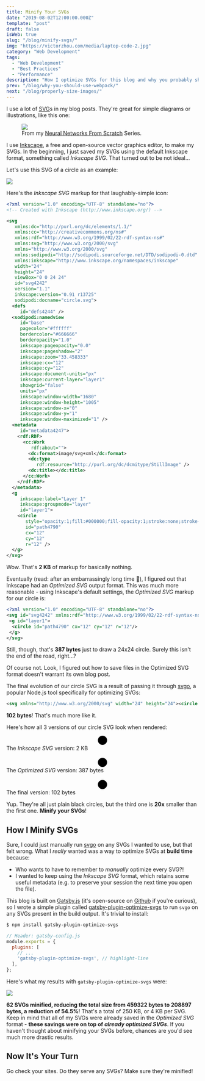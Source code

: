 ```yaml
---
title: Minify Your SVGs
date: "2019-08-02T12:00:00.000Z"
template: "post"
draft: false
isWeb: true
slug: "/blog/minify-svgs/"
img: "https://victorzhou.com/media/laptop-code-2.jpg"
category: "Web Development"
tags:
  - "Web Development"
  - "Best Practices"
  - "Performance"
description: "How I optimize SVGs for this blog and why you probably should, too."
prev: "/blog/why-you-should-use-webpack/"
next: "/blog/properly-size-images/"
---
```


I use a lot of [SVG](https://en.wikipedia.org/wiki/Scalable_Vector_Graphics)s in my blog posts. They're great for simple diagrams or illustrations, like this one:

<figure>
    <img src="/media/nn-series/network.svg" />
    <figcaption>From my <a href="/series/neural-networks-from-scratch/">Neural Networks From Scratch</a> Series.</figcaption>
</figure>

I use [Inkscape](https://inkscape.org/), a free and open-source vector graphics editor, to make my SVGs. In the beginning, I just saved my SVGs using the default Inkscape format, something called _Inkscape SVG_. That turned out to be not ideal...

Let's use this SVG of a circle as an example:

![](/media/svg-post/circle.svg)

Here's the _Inkscape SVG_ markup for that laughably-simple icon:

```xml
<?xml version="1.0" encoding="UTF-8" standalone="no"?>
<!-- Created with Inkscape (http://www.inkscape.org/) -->

<svg
   xmlns:dc="http://purl.org/dc/elements/1.1/"
   xmlns:cc="http://creativecommons.org/ns#"
   xmlns:rdf="http://www.w3.org/1999/02/22-rdf-syntax-ns#"
   xmlns:svg="http://www.w3.org/2000/svg"
   xmlns="http://www.w3.org/2000/svg"
   xmlns:sodipodi="http://sodipodi.sourceforge.net/DTD/sodipodi-0.dtd"
   xmlns:inkscape="http://www.inkscape.org/namespaces/inkscape"
   width="24"
   height="24"
   viewBox="0 0 24 24"
   id="svg4242"
   version="1.1"
   inkscape:version="0.91 r13725"
   sodipodi:docname="circle.svg">
  <defs
     id="defs4244" />
  <sodipodi:namedview
     id="base"
     pagecolor="#ffffff"
     bordercolor="#666666"
     borderopacity="1.0"
     inkscape:pageopacity="0.0"
     inkscape:pageshadow="2"
     inkscape:zoom="33.458333"
     inkscape:cx="12"
     inkscape:cy="12"
     inkscape:document-units="px"
     inkscape:current-layer="layer1"
     showgrid="false"
     units="px"
     inkscape:window-width="1680"
     inkscape:window-height="1005"
     inkscape:window-x="0"
     inkscape:window-y="1"
     inkscape:window-maximized="1" />
  <metadata
     id="metadata4247">
    <rdf:RDF>
      <cc:Work
         rdf:about="">
        <dc:format>image/svg+xml</dc:format>
        <dc:type
           rdf:resource="http://purl.org/dc/dcmitype/StillImage" />
        <dc:title></dc:title>
      </cc:Work>
    </rdf:RDF>
  </metadata>
  <g
     inkscape:label="Layer 1"
     inkscape:groupmode="layer"
     id="layer1">
    <circle
       style="opacity:1;fill:#000000;fill-opacity:1;stroke:none;stroke-width:4;stroke-linejoin:round;stroke-miterlimit:4;stroke-dasharray:none;stroke-dashoffset:0;stroke-opacity:1"
       id="path4790"
       cx="12"
       cy="12"
       r="12" />
  </g>
</svg>
```

Wow. That's **2 KB** of markup for basically nothing.

Eventually (read: after an embarrassingly long time 🤷), I figured out that Inkscape had an _Optimized SVG_ output format. This was much more reasonable - using Inkscape's default settings, the _Optimized SVG_ markup for our circle is:

```xml
<?xml version="1.0" encoding="UTF-8" standalone="no"?>
<svg id="svg4242" xmlns:rdf="http://www.w3.org/1999/02/22-rdf-syntax-ns#" xmlns="http://www.w3.org/2000/svg" height="24" width="24" version="1.1" xmlns:cc="http://creativecommons.org/ns#" xmlns:dc="http://purl.org/dc/elements/1.1/" viewBox="0 0 24 24">
 <g id="layer1">
  <circle id="path4790" cx="12" cy="12" r="12"/>
 </g>
</svg>
```

Still, though, that's **387 bytes** just to draw a 24x24 circle. Surely this isn't the end of the road, right...?

Of course not. <span class="emph-special">Look, I figured out how to save files in the <span style="font-style: normal">Optimized SVG</span> format</span> doesn't warrant its own blog post.

The final evolution of our circle SVG is a result of passing it through [svgo](https://github.com/svg/svgo), a popular Node.js tool specifically for optimizing SVGs:

```xml
<svg xmlns="http://www.w3.org/2000/svg" width="24" height="24"><circle cx="12" cy="12" r="12"/></svg>
```

**102 bytes**! That's much more like it.

Here's how all 3 versions of our circle SVG look when rendered:

<center>
<svg
   xmlns:dc="http://purl.org/dc/elements/1.1/"
   xmlns:cc="http://creativecommons.org/ns#"
   xmlns:rdf="http://www.w3.org/1999/02/22-rdf-syntax-ns#"
   xmlns:svg="http://www.w3.org/2000/svg"
   xmlns="http://www.w3.org/2000/svg"
   xmlns:sodipodi="http://sodipodi.sourceforge.net/DTD/sodipodi-0.dtd"
   xmlns:inkscape="http://www.inkscape.org/namespaces/inkscape"
   width="24"
   height="24"
   viewBox="0 0 24 24"
   id="svg4242"
   version="1.1"
   inkscape:version="0.91 r13725"
   sodipodi:docname="circle.svg">
  <defs
     id="defs4244" />
  <sodipodi:namedview
     id="base"
     pagecolor="#ffffff"
     bordercolor="#666666"
     borderopacity="1.0"
     inkscape:pageopacity="0.0"
     inkscape:pageshadow="2"
     inkscape:zoom="33.458333"
     inkscape:cx="12"
     inkscape:cy="12"
     inkscape:document-units="px"
     inkscape:current-layer="layer1"
     showgrid="false"
     units="px"
     inkscape:window-width="1680"
     inkscape:window-height="1005"
     inkscape:window-x="0"
     inkscape:window-y="1"
     inkscape:window-maximized="1" />
  <metadata
     id="metadata4247">
    <rdf:RDF>
      <cc:Work
         rdf:about="">
        <dc:format>image/svg+xml</dc:format>
        <dc:type
           rdf:resource="http://purl.org/dc/dcmitype/StillImage" />
        <dc:title></dc:title>
      </cc:Work>
    </rdf:RDF>
  </metadata>
  <g
     inkscape:label="Layer 1"
     inkscape:groupmode="layer"
     id="layer1">
    <circle
       style="opacity:1;fill:#000000;fill-opacity:1;stroke:none;stroke-width:4;stroke-linejoin:round;stroke-miterlimit:4;stroke-dasharray:none;stroke-dashoffset:0;stroke-opacity:1"
       id="path4790"
       cx="12"
       cy="12"
       r="12" />
  </g>
</svg>
</center>
<figcaption>The <i>Inkscape SVG</i> version: 2 KB</figcaption>

<br />

<center>
<svg id="svg4242" xmlns:rdf="http://www.w3.org/1999/02/22-rdf-syntax-ns#" xmlns="http://www.w3.org/2000/svg" height="24" width="24" version="1.1" xmlns:cc="http://creativecommons.org/ns#" xmlns:dc="http://purl.org/dc/elements/1.1/" viewBox="0 0 24 24">
 <g id="layer1">
  <circle id="path4790" cx="12" cy="12" r="12"/>
 </g>
</svg>
</center>
<figcaption>The <i>Optimized SVG</i> version: 387 bytes</figcaption>

<br />

<center>
<svg xmlns="http://www.w3.org/2000/svg" width="24" height="24"><circle cx="12" cy="12" r="12"/></svg>
</center>
<figcaption>The final version: 102 bytes</figcaption>

Yup. They're all just plain black circles, but the third one is **20x** smaller than the first one. **Minify your SVGs**!

## How I Minify SVGs 

Sure, I could just manually run [svgo](https://github.com/svg/svgo) on any SVGs I wanted to use, but that felt wrong. What I _really_ wanted was a way to optimize SVGs at **build time** because:

- Who wants to have to remember to _manually_ optimize every SVG?!
- I wanted to keep using the _Inkscape SVG_ format, which retains some useful metadata (e.g. to preserve your session the next time you open the file).

This blog is built on [Gatsby.js](https://www.gatsbyjs.org/) (it's open-source on [Github](https://github.com/vzhou842/victorzhou.com) if you're curious), so I wrote a simple plugin called [gatsby-plugin-optimize-svgs](https://github.com/vzhou842/gatsby-plugin-optimize-svgs) to run `svgo` on any SVGs present in the build output. It's trivial to install:

```bash
$ npm install gatsby-plugin-optimize-svgs
```

```js
// Header: gatsby-config.js
module.exports = {
  plugins: [
    // ...
    'gatsby-plugin-optimize-svgs', // highlight-line
  ],
};
```

Here's what my results with `gatsby-plugin-optimize-svgs` were:

![](./media-link/svg-post/results.png)

**62 SVGs minified, reducing the total size from 459322 bytes to 208897 bytes, a reduction of 54.5%**! That's a total of 250 KB, or 4 KB per SVG. Keep in mind that all of my SVGs were already saved in the _Optimized SVG_ format - **these savings were on top of _already optimized SVGs_**. If you haven't thought about minifying your SVGs before, chances are you'd see much more drastic results.

## Now It's Your Turn

Go check your sites. Do they serve any SVGs? Make sure they're minified!
